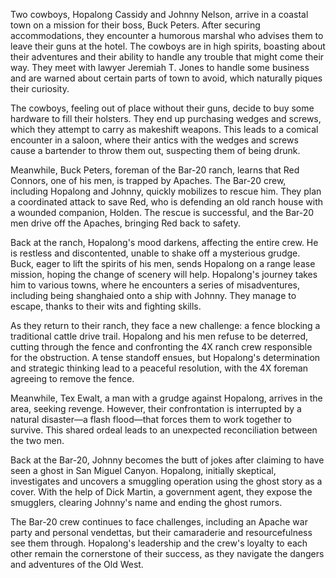 Two cowboys, Hopalong Cassidy and Johnny Nelson, arrive in a coastal town on a mission for their boss, Buck Peters. After securing accommodations, they encounter a humorous marshal who advises them to leave their guns at the hotel. The cowboys are in high spirits, boasting about their adventures and their ability to handle any trouble that might come their way. They meet with lawyer Jeremiah T. Jones to handle some business and are warned about certain parts of town to avoid, which naturally piques their curiosity.

The cowboys, feeling out of place without their guns, decide to buy some hardware to fill their holsters. They end up purchasing wedges and screws, which they attempt to carry as makeshift weapons. This leads to a comical encounter in a saloon, where their antics with the wedges and screws cause a bartender to throw them out, suspecting them of being drunk.

Meanwhile, Buck Peters, foreman of the Bar-20 ranch, learns that Red Connors, one of his men, is trapped by Apaches. The Bar-20 crew, including Hopalong and Johnny, quickly mobilizes to rescue him. They plan a coordinated attack to save Red, who is defending an old ranch house with a wounded companion, Holden. The rescue is successful, and the Bar-20 men drive off the Apaches, bringing Red back to safety.

Back at the ranch, Hopalong's mood darkens, affecting the entire crew. He is restless and discontented, unable to shake off a mysterious grudge. Buck, eager to lift the spirits of his men, sends Hopalong on a range lease mission, hoping the change of scenery will help. Hopalong's journey takes him to various towns, where he encounters a series of misadventures, including being shanghaied onto a ship with Johnny. They manage to escape, thanks to their wits and fighting skills.

As they return to their ranch, they face a new challenge: a fence blocking a traditional cattle drive trail. Hopalong and his men refuse to be deterred, cutting through the fence and confronting the 4X ranch crew responsible for the obstruction. A tense standoff ensues, but Hopalong's determination and strategic thinking lead to a peaceful resolution, with the 4X foreman agreeing to remove the fence.

Meanwhile, Tex Ewalt, a man with a grudge against Hopalong, arrives in the area, seeking revenge. However, their confrontation is interrupted by a natural disaster—a flash flood—that forces them to work together to survive. This shared ordeal leads to an unexpected reconciliation between the two men.

Back at the Bar-20, Johnny becomes the butt of jokes after claiming to have seen a ghost in San Miguel Canyon. Hopalong, initially skeptical, investigates and uncovers a smuggling operation using the ghost story as a cover. With the help of Dick Martin, a government agent, they expose the smugglers, clearing Johnny's name and ending the ghost rumors.

The Bar-20 crew continues to face challenges, including an Apache war party and personal vendettas, but their camaraderie and resourcefulness see them through. Hopalong's leadership and the crew's loyalty to each other remain the cornerstone of their success, as they navigate the dangers and adventures of the Old West.